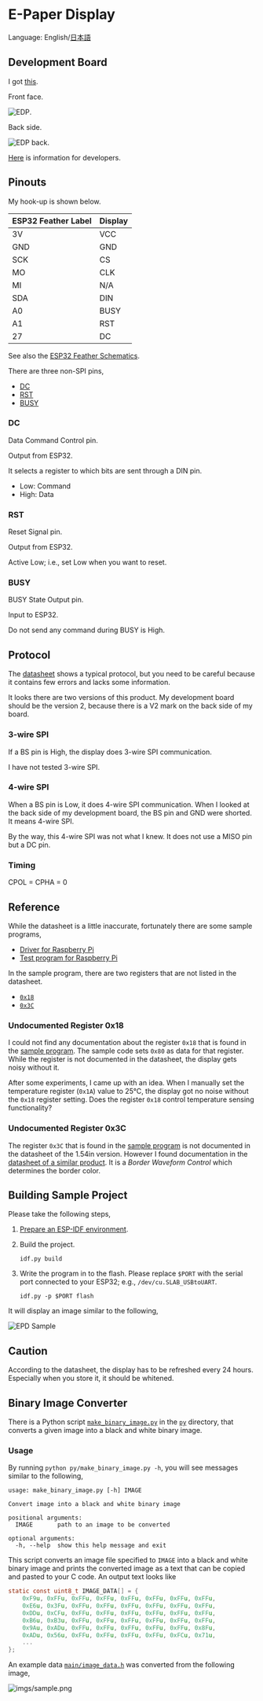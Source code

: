 # E-Paper Display

Language: English/[日本語](README-ja.md)

## Development Board

I got [this](https://www.waveshare.com/product/displays/e-paper/epaper-3/1.54inch-e-paper-module.htm).

Front face.

![EDP](./imgs/EDP-front.jpg).

Back side.

![EDP back](./imgs/EDP-back.jpg).


[Here](https://www.waveshare.com/wiki/1.54inch_e-Paper_Module) is information for developers.

## Pinouts

My hook-up is shown below.

| ESP32 Feather Label | Display |
|---------------------|---------|
| 3V                  | VCC     |
| GND                 | GND     |
| SCK                 | CS      |
| MO                  | CLK     |
| MI                  | N/A     |
| SDA                 | DIN     |
| A0                  | BUSY    |
| A1                  | RST     |
| 27                  | DC      |

See also the [ESP32 Feather Schematics](https://learn.adafruit.com/assets/41630).

There are three non-SPI pins,
- [DC](#dc)
- [RST](#rst)
- [BUSY](#busy)

### DC

Data Command Control pin.

Output from ESP32.

It selects a register to which bits are sent through a DIN pin.
- Low: Command
- High: Data

### RST

Reset Signal pin.

Output from ESP32.

Active Low; i.e., set Low when you want to reset.

### BUSY

BUSY State Output pin.

Input to ESP32.

Do not send any command during BUSY is High.

## Protocol

The [datasheet](https://www.waveshare.com/w/upload/e/e5/1.54inch_e-paper_V2_Datasheet.pdf) shows a typical protocol, but you need to be careful because it contains few errors and lacks some information.

It looks there are two versions of this product.
My development board should be the version 2, because there is a V2 mark on the back side of my board.

### 3-wire SPI

If a BS pin is High, the display does 3-wire SPI communication.

I have not tested 3-wire SPI.

### 4-wire SPI

When a BS pin is Low, it does 4-wire SPI communication.
When I looked at the back side of my development board, the BS pin and GND were shorted.
It means 4-wire SPI.

By the way, this 4-wire SPI was not what I knew.
It does not use a MISO pin but a DC pin.

### Timing

CPOL = CPHA = 0

## Reference

While the datasheet is a little inaccurate, fortunately there are some sample programs,
- [Driver for Raspberry Pi](https://github.com/waveshare/e-Paper/blob/master/RaspberryPi%26JetsonNano/c/lib/e-Paper/EPD_1in54_V2.c)
- [Test program for Raspberry Pi](https://github.com/waveshare/e-Paper/blob/master/RaspberryPi%26JetsonNano/c/examples/EPD_1in54_V2_test.c)

In the sample program, there are two registers that are not listed in the datasheet.
- [`0x18`](#undocumented-register-0x18)
- [`0x3C`](#undocumented-register-0x3c)

### Undocumented Register 0x18

I could not find any documentation about the register `0x18` that is found in the [sample program](https://github.com/waveshare/e-Paper/blob/8973995e53cb78bac6d1f8a66c2d398c18392f71/RaspberryPi%26JetsonNano/c/lib/e-Paper/EPD_1in54_V2.c#L150-L151).
The sample code sets `0x80` as data for that register.
While the register is not documented in the datasheet, the display gets noisy without it.

After some experiments, I came up with an idea.
When I manually set the temperature register (`0x1A`) value to 25℃, the display got no noise without the `0x18` register setting.
Does the register `0x18` control temperature sensing functionality?

### Undocumented Register 0x3C

The register `0x3C` that is found in the [sample program](https://github.com/waveshare/e-Paper/blob/8973995e53cb78bac6d1f8a66c2d398c18392f71/RaspberryPi%26JetsonNano/c/lib/e-Paper/EPD_1in54_V2.c#L147-L148) is not documented in the datasheet of the 1.54in version.
However I found documentation in the [datasheet of a similar product](https://www.waveshare.com/w/upload/e/e6/2.9inch_e-Paper_Datasheet.pdf).
It is a *Border Waveform Control* which determines the border color.

## Building Sample Project

Please take the following steps,

1. [Prepare an ESP-IDF environment](../README.md#esp-idf-preparation-summary).

2. Build the project.

    ```
    idf.py build
    ```

3. Write the program in to the flash.
   Please replace `$PORT` with the serial port connected to your ESP32; e.g., `/dev/cu.SLAB_USBtoUART`.

    ```
    idf.py -p $PORT flash
    ```

It will display an image similar to the following,

![EPD Sample](imgs/EPD-sample.jpg)

## Caution

According to the datasheet, the display has to be refreshed every 24 hours.
Especially when you store it, it should be whitened.

## Binary Image Converter

There is a Python script [`make_binary_image.py`](py/make_binary_image.py) in the [`py`](py) directory, that converts a given image into a black and white binary image.

### Usage

By running `python py/make_binary_image.py -h`, you will see messages similar to the following,

```
usage: make_binary_image.py [-h] IMAGE

Convert image into a black and white binary image

positional arguments:
  IMAGE       path to an image to be converted

optional arguments:
  -h, --help  show this help message and exit
```

This script converts an image file specified to `IMAGE` into a black and white binary image and prints the converted image as a text that can be copied and pasted to your C code.
An output text looks like

```c
static const uint8_t IMAGE_DATA[] = {
	0xF9u, 0xFFu, 0xFFu, 0xFFu, 0xFFu, 0xFFu, 0xFFu, 0xFFu,
	0xE6u, 0x3Fu, 0xFFu, 0xFFu, 0xFFu, 0xFFu, 0xFFu, 0xFFu,
	0xDDu, 0xCFu, 0xFFu, 0xFFu, 0xFFu, 0xFFu, 0xFFu, 0xFFu,
	0xB6u, 0xB3u, 0xFFu, 0xFFu, 0xFFu, 0xFFu, 0xFFu, 0xFFu,
	0x9Au, 0xADu, 0xFFu, 0xFFu, 0xFFu, 0xFFu, 0xFFu, 0x8Fu,
	0xADu, 0x56u, 0xFFu, 0xFFu, 0xFFu, 0xFFu, 0xFCu, 0x71u,
    ...
};
```

An example data [`main/image_data.h`](main/image_data.h) was converted from the following image,

![imgs/sample.png](imgs/sample.png)